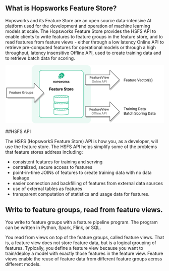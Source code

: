 
<a name="what"></a>
## What is Hopsworks Feature Store?

Hopsworks and its Feature Store are an open source data-intensive AI platform used for the development and operation of machine learning models at scale. The Hopsworks Feature Store provides the HSFS API to enable clients to write features to feature groups in the feature store, and to read features from feature views - either through a low latency Online API to retrieve pre-computed features for operational models or through a high throughput, latency insensitive Offline API, used to create training data and to retrieve batch data for scoring.

<img src="/assets/images/concepts/fs/architecture.svg">

##HSFS API


The HSFS (HopsworkS Feature Store) API is how you, as a developer, will use the feature store.
The HSFS API helps simplify some of the problems that feature stores address including:

 - consistent features for training and serving
 - centralized, secure access to features
 - point-in-time JOINs of features to create training data with no data leakage
 - easier connection and backfilling of features from external data sources
 - use of external tables as features
 - transparent computation of statistics and usage data for features.

## Write to feature groups, read from feature views.
You write to feature groups with a feature pipeline program. The program can be written in Python, Spark, Flink, or SQL.

You read from views on top of the feature groups, called feature views. That is, a feature view does not store feature data, but is a logical grouping of features. Typically, you define a feature view because you want to train/deploy a model with exactly those features in the feature view. Feature views enable the reuse of feature data from different feature groups across different models.

